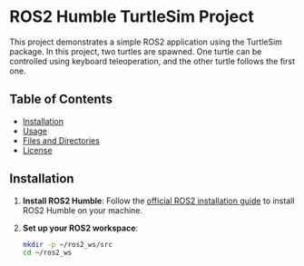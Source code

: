 # ROS2 Humble TurtleSim Project

This project demonstrates a simple ROS2 application using the TurtleSim package. In this project, two turtles are spawned. One turtle can be controlled using keyboard teleoperation, and the other turtle follows the first one.

## Table of Contents
- [Installation](#installation)
- [Usage](#usage)
- [Files and Directories](#files-and-directories)
- [License](#license)

## Installation

1. **Install ROS2 Humble**: Follow the [official ROS2 installation guide](https://docs.ros.org/en/humble/Installation.html) to install ROS2 Humble on your machine.

2. **Set up your ROS2 workspace**:
   ```sh
   mkdir -p ~/ros2_ws/src
   cd ~/ros2_ws
